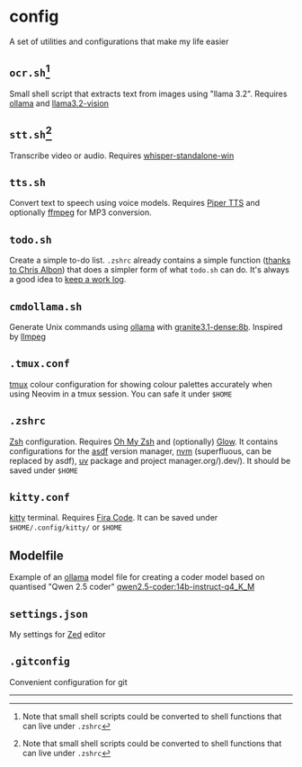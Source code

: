 # config

A set of utilities and configurations that make my life easier

## `ocr.sh`[^1]

Small shell script that extracts text from images using "llama 3.2". Requires [ollama](https://ollama.com/) and [llama3.2-vision](https://ollama.com/library/llama3.2-vision)

## `stt.sh`[^1]

Transcribe video or audio. Requires [whisper-standalone-win](https://github.com/Purfview/whisper-standalone-win)

## `tts.sh`

Convert text to speech using voice models. Requires [Piper TTS](https://github.com/rhasspy/piper) and optionally [ffmpeg](https://ffmpeg.org/) for MP3 conversion.

## `todo.sh`

Create a simple to-do list. `.zshrc` already contains a simple function ([thanks to Chris Albon](https://bsky.app/profile/chrisalbon.com/post/3ld24aoq4ik2p)) that does a simpler form of what `todo.sh` can do. It's always a good idea to [keep a work log](https://www.youtube.com/watch?v=HiF83i1OLOM).

## `cmdollama.sh`

Generate Unix commands using [ollama](https://ollama.com/) with [granite3.1-dense:8b](https://www.ollama.com/library/granite3.1-dense). Inspired by [llmpeg](https://github.com/jjcm/llmpeg)

## `.tmux.conf`

[tmux](https://github.com/tmux/tmux/wiki) colour configuration for showing colour palettes accurately when using Neovim in a tmux session. You can safe it under `$HOME`

## `.zshrc`

[Zsh](https://www.zsh.org/) configuration. Requires [Oh My Zsh](https://ohmyz.sh/) and (optionally) [Glow](https://github.com/charmbracelet/glow). It contains configurations for the [asdf](https://github.com/asdf-vm/asdf) version manager, [nvm](https://github.com/nvm-sh/nvm) (superfluous, can be replaced by asdf), [uv](https://docs.astral.sh/uv/) package and project manager.org/).dev/). It should be saved under `$HOME`

## `kitty.conf`

[kitty](https://sw.kovidgoyal.net/kitty/) terminal. Requires [Fira Code](https://github.com/tonsky/FiraCode). It can be saved under `$HOME/.config/kitty/` or `$HOME`

## Modelfile

Example of an [ollama](https://ollama.com/) model file for creating a coder model based on quantised "Qwen 2.5 coder" [qwen2.5-coder:14b-instruct-q4_K_M](https://ollama.com/library/qwen2.5-coder:14b-instruct-q4_K_M)

## `settings.json`

My settings for [Zed](https://zed.dev/) editor

## `.gitconfig`

Convenient configuration for git

---

[^1]: Note that small shell scripts could be converted to shell functions that can live under `.zshrc`
